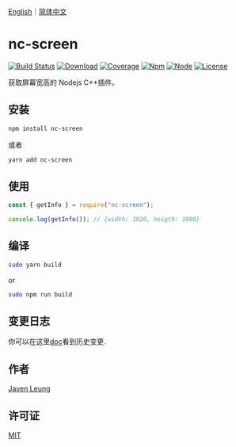 <a href="README.md">English</a>｜<a href="README.zh_CN.md">简体中文</a>

# nc-screen

[![Build Status](https://img.shields.io/badge/build-passing-brightgreen)](https://github.com/avennn/nc-screen)
[![Download](https://img.shields.io/npm/dw/nc-screen)](https://www.npmjs.com/package/nc-screen)
[![Coverage](https://img.shields.io/badge/coverage-100%25-brightgreen)](https://github.com/avennn/nc-screen)
[![Npm](https://img.shields.io/npm/v/nc-screen)](https://github.com/avennn/nc-screen)
[![Node](https://img.shields.io/node/v/nc-screen)](./package.json)
[![License](https://img.shields.io/npm/l/nc-screen)](./LICENSE)

获取屏幕宽高的 Nodejs C++插件。

## 安装

```sh
npm install nc-screen
```

或者

```sh
yarn add nc-screen
```

## 使用

```js
const { getInfo } = require("nc-screen");

console.log(getInfo()); // {width: 1920, heigth: 1080}
```

## 编译

```sh
sudo yarn build
```

or

```sh
sudo npm run build
```

## 变更日志

你可以在这里[doc](./CHANGELOG.md)看到历史变更.

## 作者

[Javen Leung](https://github.com/avennn)

## 许可证

[MIT](./LICENSE)
